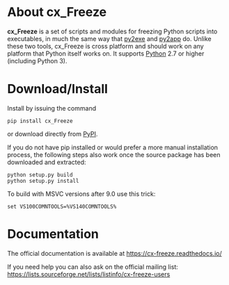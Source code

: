 # About cx_Freeze

**cx_Freeze** is a set of scripts and modules for freezing Python scripts into executables,
in much the same way that [py2exe](http://www.py2exe.org/) and
[py2app](https://pythonhosted.org/py2app/) do. Unlike these two tools, cx_Freeze is cross
platform and should work on any platform that Python itself works on. It supports
[Python](https://www.python.org/) 2.7 or higher (including Python 3).

# Download/Install

Install by issuing the command

```
pip install cx_Freeze
```

or download directly from [PyPI](https://pypi.python.org/pypi/cx_Freeze).

If you do not have pip installed or would prefer a more manual installation
process, the following steps also work once the source package has been
downloaded and extracted:

```
python setup.py build
python setup.py install
```

To build with MSVC versions after 9.0 use this trick:

```
set VS100COMNTOOLS=%VS140COMNTOOLS%
```

# Documentation

The official documentation is available at https://cx-freeze.readthedocs.io/

If you need help you can also ask on the official mailing list: https://lists.sourceforge.net/lists/listinfo/cx-freeze-users